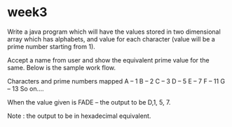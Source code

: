 # week3
Write a java program which will have the values stored in two dimensional array which has alphabets, and value for each character (value will be a prime number starting from 1). 

Accept a name from user and show the equivalent prime value for the same. Below is the sample work flow. 

Characters and prime numbers mapped 
A – 1 
B – 2 
C – 3 
D – 5 
E – 7 
F – 11 
G – 13 
So on…. 

When the value given is  FADE – the output to be D,1, 5, 7. 

Note : the output to be in hexadecimal equivalent. 

